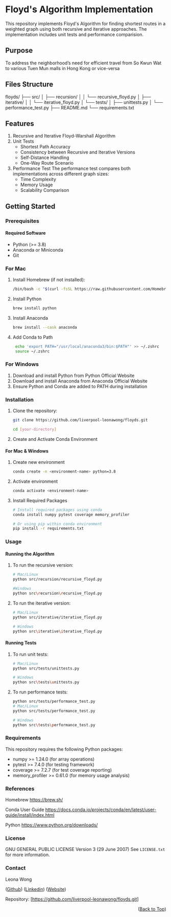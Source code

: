 # Floyd's Algorithm Implementation

This repository implements Floyd's Algorithm for finding shortest routes in a weighted graph using both recursive and iterative approaches. The implementation includes unit tests and performance comparision.

## Purpose

To address the neighborhood’s need for efficient travel from So Kwun Wat to various Tuen Mun malls in Hong Kong or vice-versa

## Files Structure

floyds/
├── src/
│   ├── recursion/
│   │   └── recursive_floyd.py
│   ├── iterative/
│   │   └── iterative_floyd.py
│   └── tests/
│       ├── unittests.py
│       └── performance_test.py
├── README.md
└── requirements.txt

## Features

1. Recursive and Iterative Floyd-Warshall Algorithm
2. Unit Tests
   - Shortest Path Accuracy
   - Consistency between Recursive and Iterative Versions
   - Self-Distance Handling
   - One-Way Route Scenario
3. Performance Test
   The performance test compares both implementations across different graph sizes:
   - Time Complexity
   - Memory Usage
   - Scalability Comparison

## Getting Started

### Prerequisites

#### Required Software
- Python (>= 3.8)
- Anaconda or Miniconda
- Git

### For Mac

1. Install Homebrew (if not installed):
   ```bash
   /bin/bash -c "$(curl -fsSL https://raw.githubusercontent.com/Homebrew/install/HEAD/install.sh)"
   ```
2. Install Python
   ```bash
   brew install python
   ```
3. Install Anaconda
   ```bash
   brew install --cask anaconda
   ```
4. Add Conda to Path
   ```bash
    echo 'export PATH="/usr/local/anaconda3/bin:$PATH"' >> ~/.zshrc
    source ~/.zshrc
   ```

### For Windows

1. Download and install Python from Python Official Website
2. Download and install Anaconda from Anaconda Official Website
3. Ensure Python and Conda are added to PATH during installation

### Installation 

1. Clone the repository:
   ```sh
   git clone https://github.com/liverpool-leonawong/floyds.git
   ```
   ```sh
   cd [your-directory]
   ```
2. Create and Activate Conda Environment

#### For Mac & Windows

1. Create new environment
   ```sh
   conda create -n <environment-name> python=3.8
   ```
2. Activate environment
   ```sh
   conda activate <environment-name>
   ```
3. Install Required Packages
   ```sh
   # Install required packages using conda
   conda install numpy pytest coverage memory_profiler

   # Or using pip within conda environment
   pip install -r requirements.txt
   ```

### Usage ###

#### Running the Algorithm

1. To run the recursive version:
   ```sh
   # Mac/Linux
   python src/recursion/recursive_floyd.py

   #Windows
   python src\recursion\recursive_floyd.py
   ```
2. To run the iterative version:
   ```sh
   # Mac/Linux
   python src/iterative/iterative_floyd.py

   # Windows
   python src\iterative\iterative_floyd.py
   ```
   
#### Running Tests

1. To run unit tests:
   ```sh
   # Mac/Linux
   python src/tests/unittests.py

   # Windows
   python src\tests\unittests.py
   ```
2. To run performance tests:
   ```sh
   python src/tests/performance_test.py
   # Mac/Linux
   python src/tests/performance_test.py

   # Windows
   python src\tests\performance_test.py
   ```

### Requirements

This repository requires the following Python packages:
- numpy >= 1.24.0 (for array operations)
- pytest >= 7.4.0 (for testing framework)
- coverage >= 7.2.7 (for test coverage reporting)
- memory_profiler >= 0.61.0 (for memory usage analysis)

### References

Homebrew
https://brew.sh/

Conda User Guide
https://docs.conda.io/projects/conda/en/latest/user-guide/install/index.html

Python
https://www.python.org/downloads/

### License

GNU GENERAL PUBLIC LICENSE Version 3 (29 June 2007)
See `LICENSE.txt` for more information.

### Contact

Leona Wong 

(<a href="https://github.com/liverpool-leonawong">Github</a>)
(<a href="https://www.linkedin.com/in/leonawong/">Linkedin</a>)
(<a href="https://leonawong.com">Website</a>)

Repository: [https://github.com/liverpool-leonawong/floyds.git]

<p align="right">(<a href="#readme-top">Back to Top</a>)</p>
